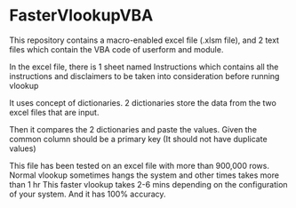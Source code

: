 # FasterVlookupVBA
This repository contains a macro-enabled excel file (.xlsm file), and 2 text files which contain the VBA code of userform and module.

In the excel file, there is 1 sheet named Instructions which contains all the instructions and disclaimers to be taken into consideration before running vlookup

It uses concept of dictionaries. 2 dictionaries store the data from the two excel files that are input. 

Then it compares the 2 dictionaries and paste the values. Given the common column should be a primary key (It should not have duplicate values)

This file has been tested on an excel file with more than 900,000 rows. Normal vlookup sometimes hangs the system and other times takes more than 1 hr
This faster vlookup takes 2-6 mins depending on the configuration of your system. And it has 100% accuracy.
